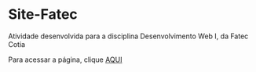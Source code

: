 # Site-Fatec
Atividade desenvolvida para a disciplina Desenvolvimento Web I, da Fatec Cotia

Para acessar a página, clique [AQUI](https://nathalia-soares.github.io/Site-Fatec/)


